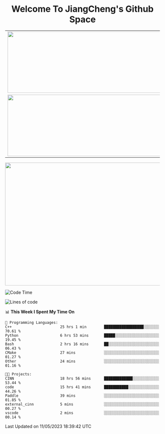 <h1 align="center">Welcome To JiangCheng's Github Space</h1>

<table align="center" frame="void" rules="none" >
  <tr>
    <td>
      <div align="center"> <img height="200px" width="500px"  src="https://github-readme-stats.vercel.app/api?username=thisjiang&hide_title=true&hide_border=true&layout=compact&show_icons=trueline_height=21&text_color=000&icon_color=000&bg_color=0,ea6161,ffc64d,fffc4d,52fa5a&theme=graywhite" /> </div>
    </td>
    <td>
      <div align="center"> <img height="200px" width="500px" src="https://github-readme-stats.vercel.app/api/top-langs/?username=thisjiang&hide_title=true&hide_border=true&layout=compact&langs_count=6&text_color=000&icon_color=fff&bg_color=0,52fa5a,4dfcff,c64dff&theme=graywhite" /> </div>
    </td>
  </tr>
  <tr>
    <td>
      <div align="center"> <img height="200px" width="500px" src="https://github-readme-streak-stats.herokuapp.com/?user=thisjiang&hide_title=true&hide_border=true&layout=compact&langs_count=6" /> </div>
    </td>
    <td>
      <div align="center"> 
      <a href="https://github.com/" target="_blank"><img style="margin: 10px" src="https://profilinator.rishav.dev/skills-assets/git-scm-icon.svg" alt="Git" height="50" /></a>  
      <a href="https://www.linux.org/" target="_blank"><img style="margin: 10px" src="https://profilinator.rishav.dev/skills-assets/linux-original.svg" alt="Linux" height="50" /></a>  
      <a href="https://www.gnu.org/software/bash/" target="_blank"><img style="margin: 10px" src="https://profilinator.rishav.dev/skills-assets/gnu_bash-icon.svg" alt="Bash" height="50" /></a>  
      </div>
    </td>
  </tr>
</table>

<div align="center"> <img height="400px" width="1000px" src="https://github-readme-activity-graph.cyclic.app/graph?username=thisjiang&theme=react&hide_title=true&hide_border=true&layout=compact&langs_count=6" /> </div></td>

<!--START_SECTION:waka-->
![Code Time](http://img.shields.io/badge/Code%20Time-69%20hrs%2012%20mins-blue)

![Lines of code](https://img.shields.io/badge/From%20Hello%20World%20I%27ve%20Written-311.6%20thousand%20lines%20of%20code-blue)

📊 **This Week I Spent My Time On** 

```text
💬 Programming Languages: 
C++                      25 hrs 1 min        ██████████████████░░░░░░░   70.61 % 
Python                   6 hrs 53 mins       █████░░░░░░░░░░░░░░░░░░░░   19.45 % 
Bash                     2 hrs 16 mins       ██░░░░░░░░░░░░░░░░░░░░░░░   06.43 % 
CMake                    27 mins             ░░░░░░░░░░░░░░░░░░░░░░░░░   01.27 % 
Other                    24 mins             ░░░░░░░░░░░░░░░░░░░░░░░░░   01.16 % 

🐱‍💻 Projects: 
CINN                     18 hrs 56 mins      █████████████░░░░░░░░░░░░   53.44 % 
code                     15 hrs 41 mins      ███████████░░░░░░░░░░░░░░   44.26 % 
Paddle                   39 mins             ░░░░░░░░░░░░░░░░░░░░░░░░░   01.85 % 
external_cinn            5 mins              ░░░░░░░░░░░░░░░░░░░░░░░░░   00.27 % 
vscode                   2 mins              ░░░░░░░░░░░░░░░░░░░░░░░░░   00.14 % 
```


 Last Updated on 11/05/2023 18:39:42 UTC
<!--END_SECTION:waka-->
